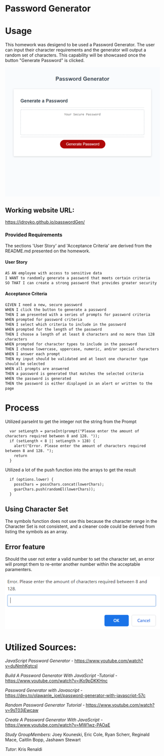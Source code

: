 # Password Generator

# Usage

This homework was desigend to be used a Password Generator. The user can input their character requirements and the generator will output a random set of characters. This capability will be showcased once the button "Generate Password" is clicked. 

![Screenshot.PNG](./Develop/images/Screenshot.PNG)



## Working website URL:

https://jdroyko.github.io/passwordGen/

### Provided Requirements

The sections 'User Story' and 'Acceptance Criteria' are derived from the README.md presented on the homework. 

#### User Story

```
AS AN employee with access to sensitive data
I WANT to randomly generate a password that meets certain criteria
SO THAT I can create a strong password that provides greater security
```

#### Acceptance Criteria

```
GIVEN I need a new, secure password
WHEN I click the button to generate a password
THEN I am presented with a series of prompts for password criteria
WHEN prompted for password criteria
THEN I select which criteria to include in the password
WHEN prompted for the length of the password
THEN I choose a length of at least 8 characters and no more than 128 characters
WHEN prompted for character types to include in the password
THEN I choose lowercase, uppercase, numeric, and/or special characters
WHEN I answer each prompt
THEN my input should be validated and at least one character type should be selected
WHEN all prompts are answered
THEN a password is generated that matches the selected criteria
WHEN the password is generated
THEN the password is either displayed in an alert or written to the page
```

# Process

Utilized parseInt to get the integer not the string from the Prompt
```
  var setLength = parseInt(prompt("Please enter the amount of characters required between 8 and 128. "));
  if (setLength < 8 || setLength > 128) {
    alert("Error. Please enter the amount of characters required between 8 and 128. ");
    return
  }
```

Utilized a lot of the push function into the arrays to get the result
```
  if (options.lower) {
    possChars = possChars.concat(lowerChars);
    guarChars.push(randomEl(lowerChars));
  }
```



## Using Character Set
The symbols function does not use this because the character range in the Character Set is not consistent, and a cleaner code could be derived from listing the symbols as an array.

## Error feature

Should the user not enter a valid number to set the character set, an error will prompt them to re-enter another number within the acceptable paramenters. 



![setLenghtError.PNG](./Develop/images/setLenghtError.PNG)

# Utilized Sources:

*JavaScript Password Generator* - https://www.youtube.com/watch?v=duNmhKgtcsI

*Build A Password Generator With JavaScript -Tutorial* - https://www.youtube.com/watch?v=iKo9pDKKHnc

*Password Generator with Javascript* - https://dev.to/olawanle_joel/password-generator-with-javascript-57c

*Random Password Generator Tutorial* - https://www.youtube.com/watch?v=9sT03jEwcaw

*Create A Password Generator With JavaScript* - https://www.youtube.com/watch?v=MW1wz-PAOaE

*Study GroupMembers:* Joey Kouneski, Eric Cole, Ryan Scherr, Reginald Mace, Caitlin Bopp, Jashawn Stewart

*Tutor*: Kris Renaldi
